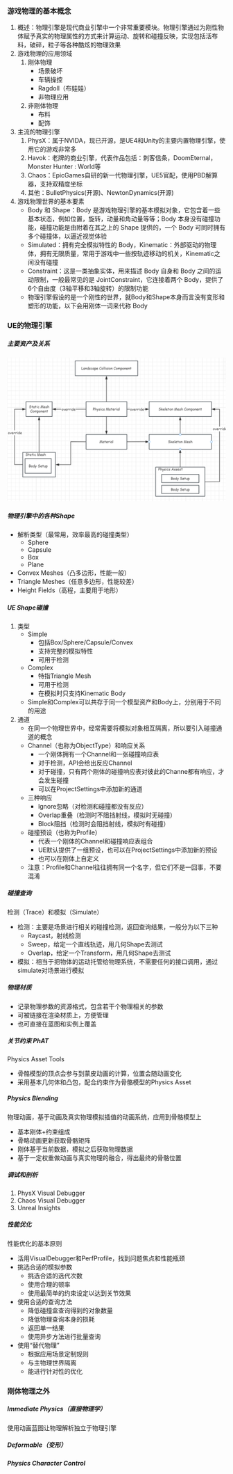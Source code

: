 ### 游戏物理的基本概念
1. 概述：物理引擎是现代商业引擎中一个非常重要模块。物理引擎通过为刚性物体赋予真实的物理属性的方式来计算运动、旋转和碰撞反映，实现包括活布料，破碎，粒子等各种酷炫的物理效果
2. 游戏物理的应用领域
	1. 刚体物理
		- 场景破坏
		- 车辆操控
		- Ragdoll（布娃娃）
		- 非物理应用
	1. 非刚体物理
		- 布料
		- 配饰
3. 主流的物理引擎
	1. PhysX：属于NVIDA，现已开源，是UE4和Unity的主要内置物理引擎，使用它的游戏非常多
	2. Havok：老牌的商业引擎，代表作品包括：刺客信条，DoomEternal，Monster Hunter : World等
	3. Chaos：EpicGames自研的新一代物理引擎，UE5官配，使用PBD解算器，支持双精度坐标
	4. 其他：BulletPhysics(开源)、NewtonDynamics(开源)
4. 游戏物理世界的基本要素
	- Body 和 Shape：Body 是游戏物理引擎的基本模拟对象，它包含着一些基本状态，例如位置，旋转，动量和角动量等等；Body 本身没有碰撞功能，碰撞功能是由附着在其之上的 Shape 提供的，一个 Body 可同时拥有多个碰撞体，以逼近视觉体验
	- Simulated：拥有完全模拟特性的 Body，Kinematic：外部驱动的物理体，拥有无限质量，常用于游戏中一些按轨迹移动的机关，Kinematic之间没有碰撞
	- Constraint：这是一类抽象实体，用来描述 Body 自身和 Body 之间的运动限制，一般最常见的是 JointConstraint，它连接着两个 Body，提供了6个自由度（3轴平移和3轴旋转）的限制功能
	- 物理引擎假设的是一个刚性的世界，就Body和Shape本身而言没有变形和塑形的功能，以下会用刚体一词来代称 Body
### UE的物理引擎
##### 主要资产及关系
![AssetRelationship](./Pictures/AssetRelationship.png)
##### 物理引擎中的各种Shape
- 解析类型（最常用，效率最高的碰撞类型）
	- Sphere
	- Capsule
	- Box
	- Plane
- Convex Meshes（凸多边形，性能一般）
- Triangle Meshes（任意多边形，性能较差）
- Height Fields（高程，主要用于地形）
##### UE Shape碰撞
1. 类型
	- Simple
		- 包括Box/Sphere/Capsule/Convex
		- 支持完整的模拟特性
		- 可用于检测
	- Complex
		- 特指Triangle Mesh
		- 可用于检测
		- 在模拟时只支持Kinematic Body
	- Simple和Complex可以共存于同一个模型资产和Body上，分别用于不同的用途
2. 通道
	- 在同一个物理世界中，经常需要将模拟对象相互隔离，所以要引入碰撞通道的概念
	- Channel（也称为ObjectType）和响应关系
		- 一个刚体拥有一个Channel和一张碰撞响应表
		- 对于检测，APl会给出反应Channel
		- 对于碰撞，只有两个刚体的碰撞响应表对彼此的Channe都有响应，才会发生碰撞
		- 可以在ProjectSettings中添加新的通道
	- 三种响应
		- lgnore忽略（对检测和碰撞都没有反应）
		- Overlap重叠（检测时不阻挡射线，模拟时无碰撞）
		- Block阻挡（检测时会阻挡射线，模拟时有碰撞）
	- 碰撞预设（也称为Profile）
		- 代表一个刚体的Channel和碰撞响应表组合
		- UE默认提供了一组预设，也可以在ProjectSettings中添加新的预设
		- 也可以在刚体上自定义
	- 注意：Profile和Channel往往拥有同一个名字，但它们不是一回事，不要混淆
##### 碰撞查询
检测（Trace）和模拟（Simulate）
- 检测：主要是场景进行相关的碰撞检测，返回查询结果，一般分为以下三种
	- Raycast，射线检测
	- Sweep，给定一个直线轨迹，用几何Shape去测试
	- Overlap，给定一个Transform，用几何Shape去测试
- 模拟：相当于把物体的运动托管给物理系统，不需要任何的接口调用，通过simulate对场景进行模拟
##### 物理材质
- 记录物理参数的资源格式，包含若干个物理相关的参数
- 可被链接在渲染材质上，方便管理
- 也可直接在蓝图和实例上覆盖
##### 关节约束 PhAT
Physics Asset Tools
- 骨骼模型的顶点会参与到蒙皮动画的计算，位置会随动画变化
- 采用基本几何体和凸包，配合约束作为骨骼模型的Physics Asset
##### Physics Blending
物理动画，基于动画及真实物理模拟插值的动画系统，应用到骨骼模型上
- 基本刚体+约束组成
- 骨略动画更新获取骨骼矩阵
- 刚体基于当前数据，模拟之后获取物理数据
- 基于一定权重做动画与真实物理的融合，得出最终的骨骼位置
##### 调试和剖析
1. PhysX Visual Debugger
2. Chaos Visual Debugger
3. Unreal Insights
##### 性能优化
性能优化的基本原则
- 活用VisualDebugger和PerfProfile，找到问题焦点和性能瓶颈
- 挑选合适的模拟参数
	- 挑选合适的选代次数
	- 使用合理的顿率
	- 使用最简单的约束设定以达到关节效果
- 使用合适的查询方法
	- 降低碰撞盒查询得到的对象数量
	- 降低物理查询本身的损耗
	- 返回单一结果
	- 使用异步方法进行批量查询
- 使用“替代物理”
	- 根据应用场景定制规则
	- 与主物理世界隔离
	- 能进行针对性的优化
### 刚体物理之外
##### Immediate Physics（直接物理学）
使用动画蓝图让物理解析独立于物理引擎
##### Deformable（变形）
##### Physics Character Control